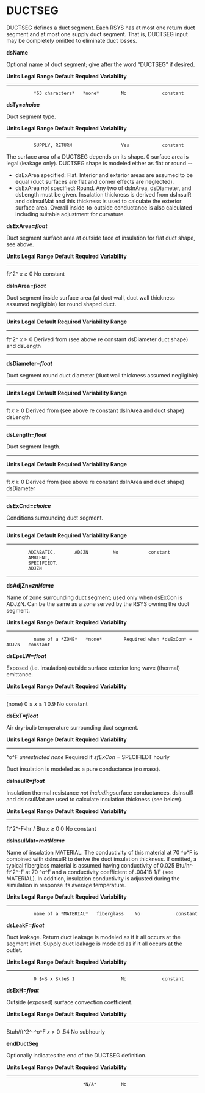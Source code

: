 # DUCTSEG

DUCTSEG defines a duct segment. Each RSYS has at most one return duct segment and at most one supply duct segment. That is, DUCTSEG input may be completely omitted to eliminate duct losses.

**dsName**

Optional name of duct segment; give after the word “DUCTSEG” if desired.

  **Units**   **Legal Range**   **Default**   **Required**   **Variability**
  ----------- ----------------- ------------- -------------- -----------------
              *63 characters*   *none*        No             constant


**dsTy=*choice***

Duct segment type.

  **Units**   **Legal Range**   **Default**   **Required**   **Variability**
  ----------- ----------------- ------------- -------------- -----------------
              SUPPLY, RETURN                  Yes            constant

The surface area of a DUCTSEG depends on its shape. 0 surface area is legal (leakage only). DUCTSEG shape is modeled either as flat or round --

-   dsExArea specified: Flat. Interior and exterior areas are assumed to be equal (duct surfaces are flat and corner effects are neglected).
-   dsExArea *not* specified: Round. Any two of dsInArea, dsDiameter, and dsLength must be given. Insulation thickness is derived from dsInsulR and dsInsulMat and this thickness is used to calculate the exterior surface area. Overall inside-to-outside conductance is also calculated including suitable adjustment for curvature.

**dsExArea=*float***

Duct segment surface area at outside face of insulation for flat duct shape, see above.

  **Units**   **Legal Range**   **Default**   **Required**   **Variability**
  ----------- ----------------- ------------- -------------- -----------------
  ft^2^       *x* $\ge$ 0                     No             constant

**dsInArea=*float***

Duct segment inside surface area (at duct wall, duct wall thickness assumed negligible) for round shaped duct.

  -----------------------------------------------------------------
  **Units** **Legal**   **Default**   **Required**  **Variability**
            **Range**
  --------- ----------- ------------- ------------- ---------------
  ft^2^     *x* $\ge$ 0 Derived from  (see above re constant
                         dsDiameter   duct shape)       
                         and dsLength

  -----------------------------------------------------------------

**dsDiameter=*float***

Duct segment round duct diameter (duct wall thickness assumed negligible)

  ----------------------------------------------------------------
  **Units** **Legal**   **Default**  **Required**  **Variability**
            **Range**
  --------- ----------- ------------ ------------- ---------------
  ft        *x* $\ge$ 0 Derived from (see above re constant
                        dsInArea and          duct shape)       
                        dsLength

  ----------------------------------------------------------------

**dsLength=*float***

Duct segment length.

  ----------------------------------------------------------------
  **Units** **Legal**   **Default**  **Required**  **Variability**
            **Range**
  --------- ----------- ------------ ------------- ---------------
  ft        *x* $\ge$ 0 Derived from (see above re constant
                        dsInArea and duct shape)       
                        dsDiameter

  ----------------------------------------------------------------

**dsExCnd=*choice***

Conditions surrounding duct segment.

  ------------------------------------------------------------------
  **Units** **Legal**   **Default**    **Required**  **Variability**
            **Range**
  --------- ----------- -------------  ------------- ---------------
            ADIABATIC,       ADJZN         No           constant
            AMBIENT,                                      
            SPECIFIEDT,                                   
            ADJZN                                         

  ------------------------------------------------------------------

**dsAdjZn=*znName***

Name of zone surrounding duct segment; used only when dsExCon is ADJZN. Can be the same as a zone served by the RSYS owning the duct segment.

  **Units**   **Legal Range**    **Default**   **Required**                      **Variability**
  ----------- ------------------ ------------- --------------------------------- -----------------
              name of a *ZONE*   *none*        Required when *dsExCon* = ADJZN   constant

**dsEpsLW=*float***

Exposed (i.e. insulation) outside surface exterior long wave (thermal) emittance.

  **Units**   **Legal Range**       **Default**   **Required**   **Variability**
  ----------- --------------------- ------------- -------------- -----------------
  (none)      0 $\le$ *x* $\le$ 1   0.9           No             constant

**dsExT=*float***

Air dry-bulb temperature surrounding duct segment. <!-- TODO: what is humidity? -->

  **Units**   **Legal Range**   **Default**   **Required**                         **Variability**
  ----------- ----------------- ------------- ------------------------------------ -----------------
  ^o^F        *unrestricted*    *none*        Required if *sfExCon* = SPECIFIEDT   hourly

Duct insulation is modeled as a pure conductance (no mass).

**dsInsulR=*float***

Insulation thermal resistance *not including*surface conductances. dsInsulR and dsInsulMat are used to calculate insulation thickness (see below).

  **Units**          **Legal Range**   **Default**   **Required**   **Variability**
  ------------------ ----------------- ------------- -------------- -----------------
  ft^2^-F-hr / Btu   *x* $\ge$ 0       0             No             constant

**dsInsulMat=*matName***

Name of insulation MATERIAL. The conductivity of this material at 70 ^o^F is combined with dsInsulR to derive the duct insulation thickness. If omitted, a typical fiberglass material is assumed having conductivity of 0.025 Btu/hr-ft^2^-F at 70 ^o^F and a conductivity coefficient of .00418 1/F (see MATERIAL). In addition, insulation conductivity is adjusted during the simulation in response its average temperature.

  **Units**   **Legal Range**        **Default**   **Required**   **Variability**
  ----------- ---------------------- ------------- -------------- -----------------
              name of a *MATERIAL*   fiberglass    No             constant

**dsLeakF=*float***

Duct leakage. Return duct leakage is modeled as if it all occurs at the segment inlet. Supply duct leakage is modeled as if it all occurs at the outlet.

  **Units**   **Legal Range**   **Default**   **Required**   **Variability**
  ----------- ----------------- ------------- -------------- -----------------
              0 $<$ x $\le$ 1                 No             constant

**dsExH=*float***

Outside (exposed) surface convection coefficient.

  **Units**         **Legal Range**   **Default**   **Required**   **Variability**
  ----------------- ----------------- ------------- -------------- -----------------
  Btuh/ft^2^-^o^F   *x* $>$ 0         .54           No             subhourly

**endDuctSeg**

Optionally indicates the end of the DUCTSEG definition.

  **Units**   **Legal Range**   **Default**   **Required**   **Variability**
  ----------- ----------------- ------------- -------------- -----------------
                                *N/A*         No             
